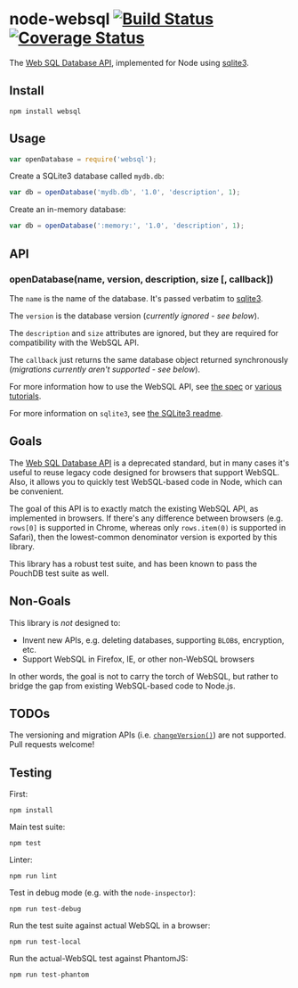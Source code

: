 node-websql [![Build Status](https://travis-ci.org/nolanlawson/node-websql.svg?branch=master)](https://travis-ci.org/nolanlawson/node-websql) [![Coverage Status](https://coveralls.io/repos/github/nolanlawson/node-websql/badge.svg?branch=master)](https://coveralls.io/github/nolanlawson/node-websql?branch=master)
====

The [Web SQL Database API][websql], implemented for Node
using [sqlite3](https://github.com/mapbox/node-sqlite3).

Install
----

    npm install websql

Usage
----

```js
var openDatabase = require('websql');
```

Create a SQLite3 database called `mydb.db`:

```js
var db = openDatabase('mydb.db', '1.0', 'description', 1);
```

Create an in-memory database:

```js
var db = openDatabase(':memory:', '1.0', 'description', 1);
```

API
---

### openDatabase(name, version, description, size [, callback])

The `name` is the name of the database. It's passed verbatim to [sqlite3][].

The `version` is the database version (_currently ignored - see below_).

The `description` and `size` attributes are ignored, but they are required for
compatibility with the WebSQL API.

The `callback` just returns the same database object returned 
synchronously (_migrations currently aren't supported - see below_).

For more information how to use the WebSQL API, see [the spec][websql] or
[various](http://www.html5rocks.com/en/tutorials/webdatabase/todo/) [tutorials](html5doctor.com/introducing-web-sql-databases/).

For more information on `sqlite3`, see [the SQLite3 readme](sqlite3).

Goals
----

The [Web SQL Database API][websql] is a deprecated
standard, but in many cases it's useful to reuse legacy code
designed for browsers that support WebSQL. Also, it allows you to quickly
test WebSQL-based code in Node, which can be convenient.

The goal of this API is to exactly match the existing WebSQL API, as implemented
in browsers. If there's any difference between browsers (e.g. `rows[0]` is supported
in Chrome, whereas only `rows.item(0)` is supported in Safari), then the lowest-common
denominator version is exported by this library.

This library has a robust test suite, and has been known to pass the PouchDB
test suite as well.

Non-Goals
---

This library is _not_ designed to:

- Invent new APIs, e.g. deleting databases, supporting `BLOB`s, encryption, etc.
- Support WebSQL in Firefox, IE, or other non-WebSQL browsers

In other words, the goal is not to carry the torch of WebSQL,
but rather to bridge the gap from existing WebSQL-based code to Node.js.

TODOs
---

The versioning and migration APIs 
(i.e. [`changeVersion()`](https://www.w3.org/TR/webdatabase/#dom-database-changeversion)) 
are not supported. Pull requests welcome!

Testing
----

First:

    npm install

Main test suite:

    npm test

Linter:

    npm run lint

Test in debug mode (e.g. with the `node-inspector`):

    npm run test-debug

Run the test suite against actual WebSQL in a browser:

    npm run test-local
    
Run the actual-WebSQL test against PhantomJS:

    npm run test-phantom

[websql]: https://www.w3.org/TR/webdatabase/
[sqlite3]: https://github.com/mapbox/node-sqlite3
